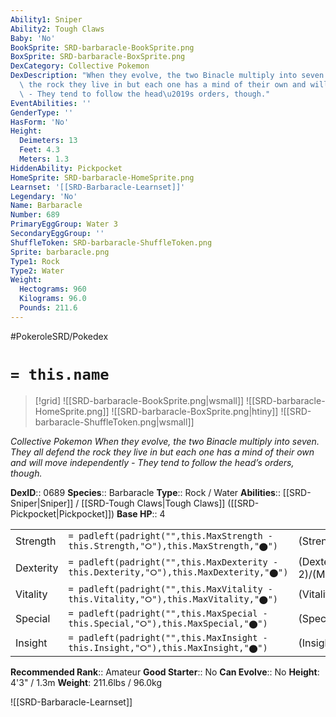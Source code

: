 ```yaml
---
Ability1: Sniper
Ability2: Tough Claws
Baby: 'No'
BookSprite: SRD-barbaracle-BookSprite.png
BoxSprite: SRD-barbaracle-BoxSprite.png
DexCategory: Collective Pokemon
DexDescription: "When they evolve, the two Binacle multiply into seven. They all defend\
  \ the rock they live in but each one has a mind of their own and will move independently\
  \ - They tend to follow the head\u2019s orders, though."
EventAbilities: ''
GenderType: ''
HasForm: 'No'
Height:
  Deimeters: 13
  Feet: 4.3
  Meters: 1.3
HiddenAbility: Pickpocket
HomeSprite: SRD-barbaracle-HomeSprite.png
Learnset: '[[SRD-Barbaracle-Learnset]]'
Legendary: 'No'
Name: Barbaracle
Number: 689
PrimaryEggGroup: Water 3
SecondaryEggGroup: ''
ShuffleToken: SRD-barbaracle-ShuffleToken.png
Sprite: barbaracle.png
Type1: Rock
Type2: Water
Weight:
  Hectograms: 960
  Kilograms: 96.0
  Pounds: 211.6
---
```


#PokeroleSRD/Pokedex

# `= this.name`

> [!grid]
> ![[SRD-barbaracle-BookSprite.png|wsmall]]
> ![[SRD-barbaracle-HomeSprite.png]]
> ![[SRD-barbaracle-BoxSprite.png|htiny]]
> ![[SRD-barbaracle-ShuffleToken.png|wsmall]]


*Collective Pokemon*
*When they evolve, the two Binacle multiply into seven. They all defend the rock they live in but each one has a mind of their own and will move independently - They tend to follow the head’s orders, though.*

**DexID**:: 0689
**Species**:: Barbaracle
**Type**:: Rock / Water
**Abilities**:: [[SRD-Sniper|Sniper]] / [[SRD-Tough Claws|Tough Claws]] ([[SRD-Pickpocket|Pickpocket]])
**Base HP**:: 4

|           |                                                                                        |                                          |
| --------- | -------------------------------------------------------------------------------------- | ---------------------------------------- |
| Strength  | `= padleft(padright("",this.MaxStrength - this.Strength,"⭘"),this.MaxStrength,"⬤")`    | (Strength::3)/(MaxStrength::6)   |
| Dexterity | `= padleft(padright("",this.MaxDexterity - this.Dexterity,"⭘"),this.MaxDexterity,"⬤")` | (Dexterity:: 2)/(MaxDexterity::4) |
| Vitality  | `= padleft(padright("",this.MaxVitality - this.Vitality,"⭘"),this.MaxVitality,"⬤")`    | (Vitality::3)/(MaxVitality::6)   |
| Special   | `= padleft(padright("",this.MaxSpecial - this.Special,"⭘"),this.MaxSpecial,"⬤")`       | (Special::2)/(MaxSpecial::4)     |
| Insight   | `= padleft(padright("",this.MaxInsight - this.Insight,"⭘"),this.MaxInsight,"⬤")`       | (Insight::2)/(MaxInsight::5)     |


**Recommended Rank**:: Amateur
**Good Starter**:: No
**Can Evolve**:: No
**Height**: 4'3" / 1.3m
**Weight**: 211.6lbs / 96.0kg

![[SRD-Barbaracle-Learnset]]